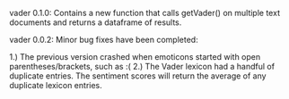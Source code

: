 vader 0.1.0:
Contains a new function that calls getVader() on multiple text documents and returns a dataframe of results.

vader 0.0.2: 
Minor bug fixes have been completed:

1.) The previous version crashed when emoticons started with open parentheses/brackets, such as :(
2.) The Vader lexicon had a handful of duplicate entries. The sentiment scores will return the average of any duplicate lexicon entries.